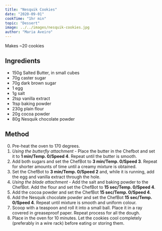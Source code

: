 ```yaml
---
title: "Nesquik Cookies"
date: "2020-09-01"
cookTime: "1hr min"
topic: "Dessert"
image: ../../images/nesquik-cookies.jpg
author: "Maria Aveiro"
---
```


Makes ~20 cookies

## Ingredients

- 150g Salted Butter, in small cubes
- 70g caster sugar
- 70g dark brown sugar
- 1 egg
- 1g salt
- 2tsp vanilla extract
- 1tsp baking powder
- 230g plain flour
- 20g cocoa powder
- 80g Nesquik chocolate powder

## Method

0. Pre-heat the oven to 170 degrees.
1. _Using the butterfly attachment_ - Place the butter in the Chefbot and set it to **1 min/Temp. 0/Speed 4**. Repeat until the butter is smooth.
1. Add both sugars and set the ChefBot to **3 min/Temp. 0/Speed 3**. Repeat for shorter amounts of time until a creamy mixture is obtained.
1. Set the ChefBot to **3 min/Temp. 0/Speed 2** and, while it is running, add the egg and vanilla extract through the hole.
1. _Using the blade attachment_ - Add the salt and baking powder to the ChefBot. Add the flour and set the ChefBot to **15 sec/Temp. 0/Speed 4**.
1. Add the cocoa powder and set the ChefBot **15 sec/Temp. 0/Speed 4**.
1. Add the Nesquik chocolate powder and set the ChefBot **15 sec/Temp. 0/Speed 4**. Repeat until mixture is smooth and uniform colour.
1. Scoop with a teaspoon and roll it into a small ball. Place it in a ray covered in greaseproof paper. Repeat process for all the dough.
1. Place in the oven for 10 minutes. Let the cookies cool completely (preferably in a wire rack) before eating or storing them.
